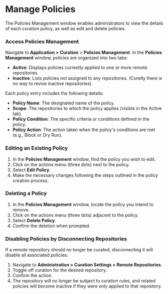 # Manage Policies

The Policies Management window enables administrators to view the details of each curation policy, as well as edit and delete policies.

### **Access Policies Management**

Navigate to **Application >** **Curation** > **Policies Management**. In the **Policies Management** window, policies are organized into two tabs:

* **Active**: Displays policies currently applied to one or more remote repositories.
* **Inactive**: Lists policies not assigned to any repositories. (Curetly there is no way to revive inactive repositories).&#x20;

Each policy entry includes the following details:

* **Policy Name**: The designated name of the policy.
* **Scope**: The repositories to which the policy applies (visible in the Active tab).
* **Policy Condition**: The specific criteria or conditions defined in the policy.
* **Policy Action**: The action taken when the policy's conditions are met (e.g., Block or Dry Run).

### **Editing an Existing Policy**

1. In the **Policies Management** window, find the policy you wish to edit.
2. Click on the actions menu (three dots) next to the policy.
3. Select **Edit Policy**.
4. Make the necessary changes following the steps outlined in the policy creation process.

### **Deleting a Policy**

1. In the **Policies Management** window, locate the policy you intend to remove.
2. Click on the actions menu (three dots) adjacent to the policy.
3. Select **Delete Policy**.
4. Confirm the deletion when prompted.

### **Disabling Policies by Disconnecting Repositories**

If a remote repository should no longer be curated, disconnecting it will disable all associated policies:

1. Navigate to **Administration > Curation Settings > Remote Repositories**.&#x20;
2. Toggle off curation for the desired repository.
3. Confirm the action.
4. The repository will no longer be subject to curation rules, and related policies will become inactive if they were only applied to that repository.

